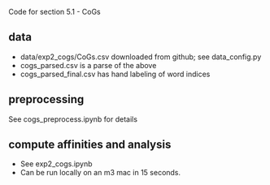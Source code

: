 Code for section 5.1 - CoGs

## data
- data/exp2_cogs/CoGs.csv downloaded from github; see data_config.py
- cogs_parsed.csv is a parse of the above
- cogs_parsed_final.csv has hand labeling of word indices

## preprocessing
See cogs_preprocess.ipynb for details

## compute affinities and analysis
- See exp2_cogs.ipynb
- Can be run locally on an m3 mac in 15 seconds.

